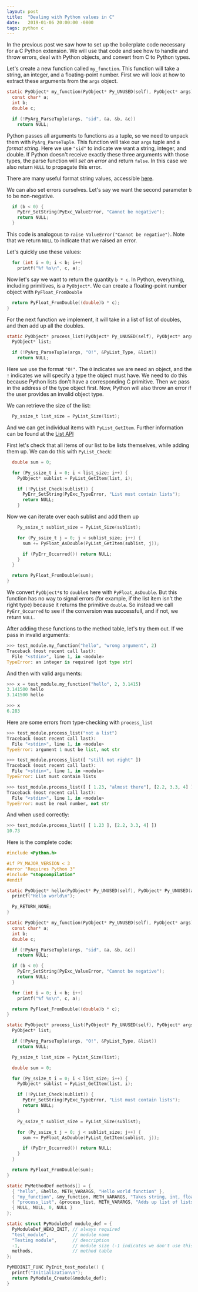 ```yaml
---
layout: post
title:  "Dealing with Python values in C"
date:   2019-01-06 20:00:00 -0800
tags: python c
---
```


In the previous post we saw how to set up the boilerplate code necessary for a C
Python extension. We will use that code and see how to handle and throw errors,
deal with Python objects, and convert from C to Python types.

Let's create a new function called `my_function`. This function will take 
a string, an integer, and a floating-point number. First
we will look at how to extract these arguments from the `args` object.

```c
static PyObject* my_function(PyObject* Py_UNUSED(self), PyObject* args) {
  const char* a;
  int b;
  double c;

  if (!PyArg_ParseTuple(args, "sid", &a, &b, &c)) 
    return NULL;
```

Python passes all arguments to functions as a tuple, so we need to unpack them
with `PyArg_ParseTuple`. This function will take our `args` tuple and a _format string_.
Here we use `"sid"` to indicate we want a string, integer, and double. If Python doesn't 
receive exactly these three arguments with those types, the parse function will _set an error_
and return `false`. In this case we also return `NULL` to propagate this error. 

There are many useful format string values, accessible [here](https://docs.python.org/3/c-api/arg.html).

We can also set errors ourselves. Let's say we want the second parameter `b` to be non-negative.
```c
  if (b < 0) {
    PyErr_SetString(PyExc_ValueError, "Cannot be negative");
    return NULL;
  }
```
This code is analogous to `raise ValueError("Cannot be negative")`. Note that we return `NULL` to
indicate that we raised an error.

Let's quickly use these values:

```c
  for (int i = 0; i < b; i++)
    printf("%f %s\n", c, a);
```

Now let's say we want to return the quantity `b * c`. In Python, everything, including primitives, is a
`PyObject*`. We can create a floating-point number object with `PyFloat_FromDouble`

```c
  return PyFloat_FromDouble((double)b * c);
}
```

For the next function we implement, it will take in a list of list of doubles,
and then add up all the doubles.

```c
static PyObject* process_list(PyObject* Py_UNUSED(self), PyObject* args) {
  PyObject* list;

  if (!PyArg_ParseTuple(args, "O!", &PyList_Type, &list)) 
    return NULL;
```
Here we use the format `"O!"`. The `O` indicates we are need an object,
and the `!` indicates we will specify a type the object must have. We need
to do this because Python lists don't have a corresponding C primitive.
Then we pass in the address of the type object first. Now, Python will
also throw an error if the user provides an invalid object type.

We can retrieve the size of the list:
```c
  Py_ssize_t list_size = PyList_Size(list);
```
And we can get individual items with `PyList_GetItem`. Further information
can be found at the [List API](https://docs.python.org/3.7/c-api/list.html)

First let's check that all items of our list to be lists themselves, while adding them up.
We can do this with `PyList_Check`:
```c
  double sum = 0;

  for (Py_ssize_t i = 0; i < list_size; i++) {
    PyObject* sublist = PyList_GetItem(list, i);

    if (!PyList_Check(sublist)) {
      PyErr_SetString(PyExc_TypeError, "List must contain lists");
      return NULL;
    }
```
Now we can iterate over each sublist and add them up
```c
    Py_ssize_t sublist_size = PyList_Size(sublist);

    for (Py_ssize_t j = 0; j < sublist_size; j++) {
      sum += PyFloat_AsDouble(PyList_GetItem(sublist, j));

      if (PyErr_Occurred()) return NULL;
    }
  }

  return PyFloat_FromDouble(sum);
}
```

We convert `PyObject*`s to `double`s here with `PyFloat_AsDouble`. But this function has no way
to signal errors (for example, if the list item isn't the right type) because it returns the
primitive `double`.
So instead we call `PyErr_Occurred` to see if the conversion was successfull, and if not, we return `NULL`.

After adding these functions to the method table, let's try them out. If we pass in invalid arguments:
```python
>>> test_module.my_function("hello", "wrong argument", 2)
Traceback (most recent call last):
  File "<stdin>", line 1, in <module>
TypeError: an integer is required (got type str)
```
And then with valid arguments:
```python
>>> x = test_module.my_function("hello", 2, 3.1415)
3.141500 hello
3.141500 hello

>>> x
6.283
```

Here are some errors from type-checking with `process_list`
```python
>>> test_module.process_list("not a list")
Traceback (most recent call last):
  File "<stdin>", line 1, in <module>
TypeError: argument 1 must be list, not str

>>> test_module.process_list([ "still not right" ])
Traceback (most recent call last):
  File "<stdin>", line 1, in <module>
TypeError: List must contain lists

>>> test_module.process_list([ [ 1.23, "almost there"], [2.2, 3.3, 4] ])
Traceback (most recent call last):
  File "<stdin>", line 1, in <module>
TypeError: must be real number, not str
```

And when used correctly:
```python
>>> test_module.process_list([ [ 1.23 ], [2.2, 3.3, 4] ])
10.73
```

Here is the complete code:
```c
#include <Python.h>

#if PY_MAJOR_VERSION < 3
#error "Requires Python 3"
#include "stopcompilation"
#endif

static PyObject* hello(PyObject* Py_UNUSED(self), PyObject* Py_UNUSED(args)) {
  printf("Hello world\n");

  Py_RETURN_NONE;
}

static PyObject* my_function(PyObject* Py_UNUSED(self), PyObject* args) {
  const char* a;
  int b;
  double c;

  if (!PyArg_ParseTuple(args, "sid", &a, &b, &c))
    return NULL;

  if (b < 0) {
    PyErr_SetString(PyExc_ValueError, "Cannot be negative");
    return NULL;
  }

  for (int i = 0; i < b; i++)
    printf("%f %s\n", c, a);

  return PyFloat_FromDouble((double)b * c);
}

static PyObject* process_list(PyObject* Py_UNUSED(self), PyObject* args) {
  PyObject* list;

  if (!PyArg_ParseTuple(args, "O!", &PyList_Type, &list))
    return NULL;

  Py_ssize_t list_size = PyList_Size(list);

  double sum = 0;

  for (Py_ssize_t i = 0; i < list_size; i++) {
    PyObject* sublist = PyList_GetItem(list, i);

    if (!PyList_Check(sublist)) {
      PyErr_SetString(PyExc_TypeError, "List must contain lists");
      return NULL;
    }

    Py_ssize_t sublist_size = PyList_Size(sublist);

    for (Py_ssize_t j = 0; j < sublist_size; j++) {
      sum += PyFloat_AsDouble(PyList_GetItem(sublist, j));

      if (PyErr_Occurred()) return NULL;
    }
  }

  return PyFloat_FromDouble(sum);
}

static PyMethodDef methods[] = {
  { "hello", &hello, METH_VARARGS, "Hello world function" },
  { "my_function", &my_function, METH_VARARGS, "Takes string, int, float"},
  { "process_list", &process_list, METH_VARARGS, "Adds up list of lists of doubles" },
  { NULL, NULL, 0, NULL }
};

static struct PyModuleDef module_def = {
  PyModuleDef_HEAD_INIT, // always required
  "test_module",         // module name
  "Testing module",      // description
  -1,                    // module size (-1 indicates we don't use this feature)
  methods,               // method table
};

PyMODINIT_FUNC PyInit_test_module() {
  printf("Initialization\n");
  return PyModule_Create(&module_def);
}
```

